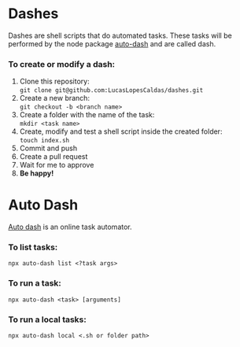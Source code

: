 # Dashes
Dashes are shell scripts that do automated tasks.
These tasks will be performed by the node package [auto-dash](https://github.com/LucasLopesCaldas/auto-dash) and are called dash.

### To create or modify a dash:
1. Clone this repository: 
  <br>`git clone git@github.com:LucasLopesCaldas/dashes.git`
2. Create a new branch: 
  <br>`git checkout -b <branch name>`
3. Create a folder with the name of the task: 
  <br>`mkdir <task name>`
4. Create, modify and test a shell script inside the created folder: 
  <br>`touch index.sh`
5. Commit and push
6. Create a pull request
7. Wait for me to approve
8. **Be happy!**

# Auto Dash
[Auto dash](https://github.com/LucasLopesCaldas/auto-dash) is an online task automator.


### To list tasks:
```
npx auto-dash list <?task args>
```

### To run a task:
```
npx auto-dash <task> [arguments]
```

### To run a local tasks:
```
npx auto-dash local <.sh or folder path>
```
